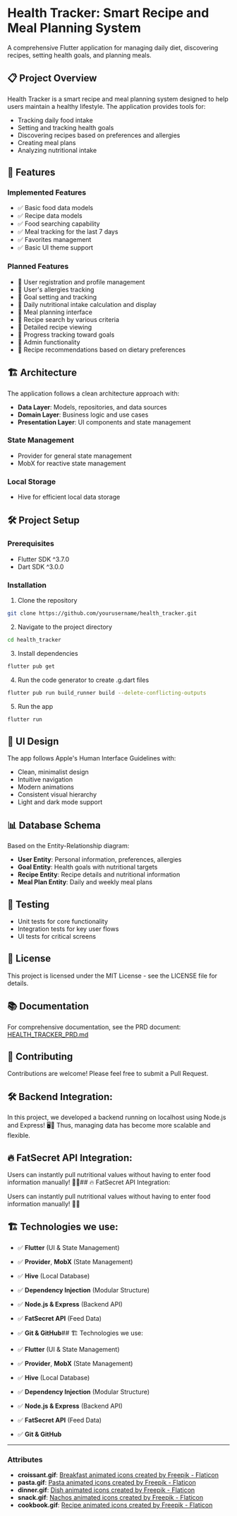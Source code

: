 # Health Tracker: Smart Recipe and Meal Planning System

A comprehensive Flutter application for managing daily diet, discovering recipes, setting health goals, and planning meals.

## 📋 Project Overview

Health Tracker is a smart recipe and meal planning system designed to help users maintain a healthy lifestyle. The application provides tools for:

- Tracking daily food intake
- Setting and tracking health goals
- Discovering recipes based on preferences and allergies
- Creating meal plans
- Analyzing nutritional intake

## 🚀 Features

### Implemented Features
- ✅ Basic food data models
- ✅ Recipe data models
- ✅ Food searching capability
- ✅ Meal tracking for the last 7 days
- ✅ Favorites management
- ✅ Basic UI theme support

### Planned Features
- 🔄 User registration and profile management
- 🔄 User's allergies tracking
- 🔄 Goal setting and tracking
- 🔄 Daily nutritional intake calculation and display
- 🔄 Meal planning interface
- 🔄 Recipe search by various criteria
- 🔄 Detailed recipe viewing
- 🔄 Progress tracking toward goals
- 🔄 Admin functionality
- 🔄 Recipe recommendations based on dietary preferences

## 🏗️ Architecture

The application follows a clean architecture approach with:

- **Data Layer**: Models, repositories, and data sources
- **Domain Layer**: Business logic and use cases
- **Presentation Layer**: UI components and state management

### State Management
- Provider for general state management
- MobX for reactive state management

### Local Storage
- Hive for efficient local data storage

## 🛠️ Project Setup

### Prerequisites
- Flutter SDK ^3.7.0
- Dart SDK ^3.0.0

### Installation

1. Clone the repository
```bash
git clone https://github.com/yourusername/health_tracker.git
```

2. Navigate to the project directory
```bash
cd health_tracker
```

3. Install dependencies
```bash
flutter pub get
```

4. Run the code generator to create .g.dart files
```bash
flutter pub run build_runner build --delete-conflicting-outputs
```

5. Run the app
```bash
flutter run
```

## 📱 UI Design

The app follows Apple's Human Interface Guidelines with:
- Clean, minimalist design
- Intuitive navigation
- Modern animations
- Consistent visual hierarchy
- Light and dark mode support

## 📊 Database Schema

Based on the Entity-Relationship diagram:
- **User Entity**: Personal information, preferences, allergies
- **Goal Entity**: Health goals with nutritional targets
- **Recipe Entity**: Recipe details and nutritional information
- **Meal Plan Entity**: Daily and weekly meal plans

## 🧪 Testing

- Unit tests for core functionality
- Integration tests for key user flows
- UI tests for critical screens

## 📄 License

This project is licensed under the MIT License - see the LICENSE file for details.

## 📚 Documentation

For comprehensive documentation, see the PRD document: [HEALTH_TRACKER_PRD.md](./HEALTH_TRACKER_PRD.md)

## 🤝 Contributing

Contributions are welcome! Please feel free to submit a Pull Request.




## 🛠 Backend Integration:

In this project, we developed a backend running on localhost using Node.js and Express! 🖥️📡 
Thus, managing data has become more scalable and flexible.
## 🔥 FatSecret API Integration:

Users can instantly pull nutritional values without having to enter food information manually! 🛒✨## 🔥 FatSecret API Integration:

Users can instantly pull nutritional values without having to enter food information manually! 🛒✨

## 🏗 Technologies we use:

- ✅ **Flutter** (UI & State Management)
- ✅ **Provider**, **MobX** (State Management)
- ✅ **Hive** (Local Database)
- ✅ **Dependency Injection** (Modular Structure)
- ✅ **Node.js & Express** (Backend API)
- ✅ **FatSecret API** (Feed Data)
- ✅ **Git & GitHub**## 🏗 Technologies we use:

- ✅ **Flutter** (UI & State Management)
- ✅ **Provider**, **MobX** (State Management)
- ✅ **Hive** (Local Database)
- ✅ **Dependency Injection** (Modular Structure)
- ✅ **Node.js & Express** (Backend API)
- ✅ **FatSecret API** (Feed Data)
- ✅ **Git & GitHub**


---

### Attributes

- **croissant.gif**: <a href="https://www.flaticon.com/free-animated-icons/breakfast" title="breakfast animated icons">Breakfast animated icons created by Freepik - Flaticon</a>
- **pasta.gif**: <a href="https://www.flaticon.com/free-animated-icons/pasta" title="pasta animated icons">Pasta animated icons created by Freepik - Flaticon</a>
- **dinner.gif**: <a href="https://www.flaticon.com/free-animated-icons/dish" title="dish animated icons">Dish animated icons created by Freepik - Flaticon</a>
- **snack.gif**: <a href="https://www.flaticon.com/free-animated-icons/nachos" title="nachos animated icons">Nachos animated icons created by Freepik - Flaticon</a>
- **cookbook.gif**: <a href="https://www.flaticon.com/free-animated-icons/recipe" title="recipe animated icons">Recipe animated icons created by Freepik - Flaticon</a>
